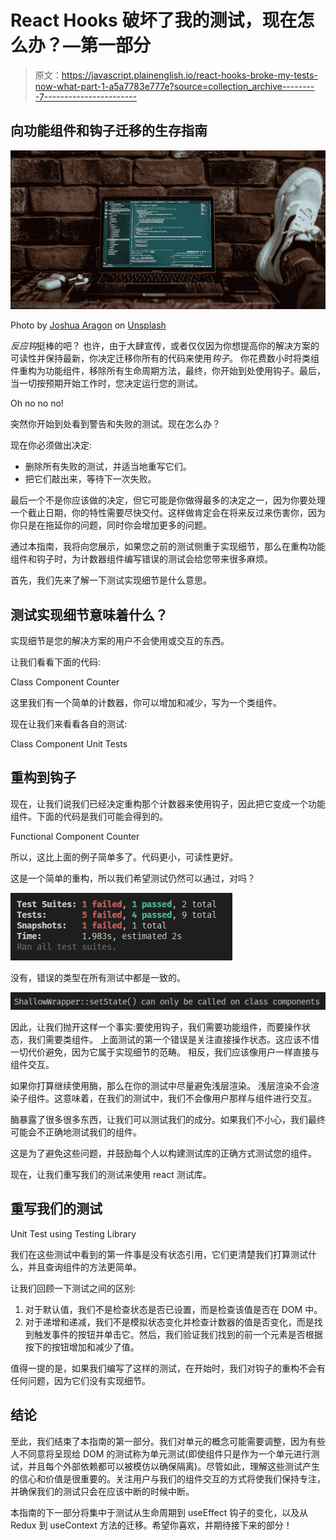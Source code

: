 # React Hooks 破坏了我的测试，现在怎么办？—第一部分

> 原文：<https://javascript.plainenglish.io/react-hooks-broke-my-tests-now-what-part-1-a5a7783e777e?source=collection_archive---------7----------------------->

## 向功能组件和钩子迁移的生存指南

![](img/e842871b809feb99af80dc073c25474e.png)

Photo by [Joshua Aragon](https://unsplash.com/@goshua13?utm_source=medium&utm_medium=referral) on [Unsplash](https://unsplash.com?utm_source=medium&utm_medium=referral)

*反应钩*挺棒的吧？
也许，由于大肆宣传，或者仅仅因为你想提高你的解决方案的可读性并保持最新，你决定迁移你所有的代码来使用*钩子*。
你花费数小时将类组件重构为功能组件，移除所有生命周期方法，最终，你开始到处使用钩子。最后，当一切按预期开始工作时，您决定运行您的测试。

Oh no no no!

突然你开始到处看到警告和失败的测试。现在怎么办？

现在你必须做出决定:

*   删除所有失败的测试，并适当地重写它们。
*   把它们敲出来，等待下一次失败。

最后一个不是你应该做的决定，但它可能是你做得最多的决定之一，因为你要处理一个截止日期，你的特性需要尽快交付。这样做肯定会在将来反过来伤害你，因为你只是在拖延你的问题，同时你会增加更多的问题。

通过本指南，我将向您展示，如果您之前的测试侧重于实现细节，那么在重构功能组件和钩子时，为计数器组件编写错误的测试会给您带来很多麻烦。

首先，我们先来了解一下测试实现细节是什么意思。

## 测试实现细节意味着什么？

实现细节是您的解决方案的用户不会使用或交互的东西。

让我们看看下面的代码:

Class Component Counter

这里我们有一个简单的计数器，你可以增加和减少，写为一个类组件。

现在让我们来看看各自的测试:

Class Component Unit Tests

## 重构到钩子

现在，让我们说我们已经决定重构那个计数器来使用钩子，因此把它变成一个功能组件。下面的代码是我们可能会得到的。

Functional Component Counter

所以，这比上面的例子简单多了。代码更小，可读性更好。

这是一个简单的重构，所以我们希望测试仍然可以通过，对吗？

![](img/31c9d8fab44df55298ac8b251acc3ffb.png)

没有，错误的类型在所有测试中都是一致的。

![](img/c27ec729792a56e44578ffc0152a3b72.png)

因此，让我们抛开这样一个事实:要使用钩子，我们需要功能组件，而要操作状态，我们需要类组件。
上面测试的第一个错误是关注直接操作状态。这应该不惜一切代价避免，因为它属于实现细节的范畴。
相反，我们应该像用户一样直接与组件交互。

如果你打算继续使用酶，那么在你的测试中尽量避免浅层渲染。
浅层渲染不会渲染子组件。这意味着，在我们的测试中，我们不会像用户那样与组件进行交互。

酶暴露了很多很多东西，让我们可以测试我们的成分。如果我们不小心，我们最终可能会不正确地测试我们的组件。

这是为了避免这些问题，并鼓励每个人以构建测试库的正确方式测试您的组件。

现在，让我们重写我们的测试来使用 react 测试库。

## 重写我们的测试

Unit Test using Testing Library

我们在这些测试中看到的第一件事是没有状态引用，它们更清楚我们打算测试什么，并且查询组件的方法更简单。

让我们回顾一下测试之间的区别:

1.  对于默认值，我们不是检查状态是否已设置，而是检查该值是否在 DOM 中。
2.  对于递增和递减，我们不是模拟状态变化并检查计数器的值是否变化，而是找到触发事件的按钮并单击它。然后，我们验证我们找到的前一个元素是否根据按下的按钮增加和减少了值。

值得一提的是，如果我们编写了这样的测试，在开始时，我们对钩子的重构不会有任何问题，因为它们没有实现细节。

## 结论

至此，我们结束了本指南的第一部分。我们对单元的概念可能需要调整，因为有些人不同意将呈现给 DOM 的测试称为单元测试(即使组件只是作为一个单元进行测试，并且每个外部依赖都可以被模仿以确保隔离)。尽管如此，理解这些测试产生的信心和价值是很重要的。关注用户与我们的组件交互的方式将使我们保持专注，并确保我们的测试只会在应该中断的时候中断。

本指南的下一部分将集中于测试从生命周期到 useEffect 钩子的变化，以及从 Redux 到 useContext 方法的迁移。希望你喜欢，并期待接下来的部分！